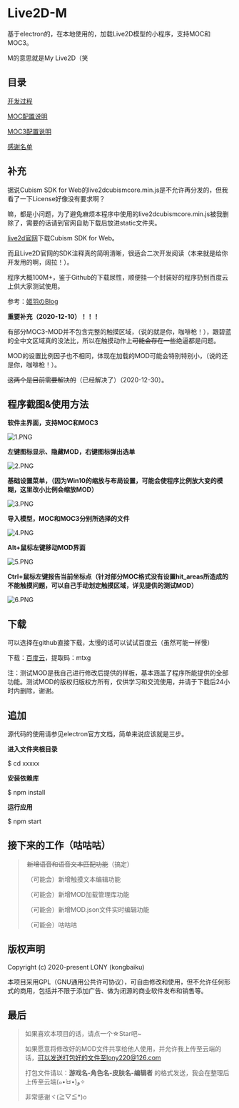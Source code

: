 # Live2D-M

基于electron的，在本地使用的，加载Live2D模型的小程序，支持MOC和MOC3。

M的意思就是My Live2D（笑

## 目录

[开发过程](https://github.com/kongbaiku/Live2D-M/wiki/%E5%BC%80%E5%8F%91%E8%BF%87%E7%A8%8B)

[MOC配置说明](https://github.com/kongbaiku/Live2D-M/wiki/%E6%84%9F%E8%B0%A2%E5%90%8D%E5%8D%95)

[MOC3配置说明](https://github.com/kongbaiku/Live2D-M/wiki/%E6%84%9F%E8%B0%A2%E5%90%8D%E5%8D%95)

[感谢名单](https://github.com/kongbaiku/Live2D-M/wiki/%E6%84%9F%E8%B0%A2%E5%90%8D%E5%8D%95)


## 补充

据说Cubism SDK for Web的live2dcubismcore.min.js是不允许再分发的，但我看了一下License好像没有要求啊？

嘛，都是小问题，为了避免麻烦本程序中使用的live2dcubismcore.min.js被我删除了，需要的话请到官网自助下载后放进static文件夹。

[live2d官网](https://live2d.github.io)下载Cubism SDK for Web。

而且Live2D官网的SDK注释真的简明清晰，很适合二次开发阅读（本来就是给你开发用的啊，阔拉！）。

程序大概100M+，鉴于Github的下载尿性，顺便挂一个封装好的程序扔到百度云上供大家测试使用。

参考：[姬羽のBlog](https://himehane.club/live2d_on_website/)

**重要补充（2020-12-10）！！！**

有部分MOC3-MOD并不包含完整的触摸区域，（说的就是你，咖啡枪！），跟碧蓝的全中文区域真的没法比，所以在触摸动作上~~可能会存在一些~~绝逼都是问题。

MOD的设置比例因子也不相同，体现在加载的MOD可能会特别特别小，（说的还是你，咖啡枪！）。

~~这两个是目前需要解决的~~（已经解决了）（2020-12-30）。

## 程序截图&使用方法
**软件主界面，支持MOC和MOC3**

![1.PNG](https://github.com/kongbaiku/Live2D-M/blob/main/README/1.png)
  
  
**左键图标显示、隐藏MOD，右键图标弹出选单**

![2.PNG](https://github.com/kongbaiku/Live2D-M/blob/main/README/2.png)
  
  
**基础设置菜单，（因为Win10的缩放与布局设置，可能会使程序比例放大变的模糊，这里改小比例会缩放MOD）**

![3.PNG](https://github.com/kongbaiku/Live2D-M/blob/main/README/3.png)
  
  
**导入模型，MOC和MOC3分别所选择的文件**

![4.PNG](https://github.com/kongbaiku/Live2D-M/blob/main/README/4.png)
  
  
**Alt+鼠标左键移动MOD界面**

![5.PNG](https://github.com/kongbaiku/Live2D-M/blob/main/README/5.png)
  
  
**Ctrl+鼠标左键报告当前坐标点（针对部分MOC格式没有设置hit_areas所造成的不能触摸问题，可以自己手动划定触摸区域，详见提供的测试MOD）**

![6.PNG](https://github.com/kongbaiku/Live2D-M/blob/main/README/6.png)


## 下载

可以选择在github直接下载，太慢的话可以试试百度云（虽然可能一样慢）

下载：[百度云](https://pan.baidu.com/s/181gDCo7VRV24Xg17AZqmWg)，提取码：mtxg

注：测试MOD是我自己进行修改后提供的样板，基本涵盖了程序所能提供的全部功能。测试MOD的版权归版权方所有，仅供学习和交流使用，并请于下载后24小时内删除，谢谢。


## 追加

源代码的使用请参见electron官方文档，简单来说应该就是三步。

**进入文件夹根目录**

$ cd xxxxx

**安装依赖库**

$ npm install

**运行应用**

$ npm start


## 接下来的工作（咕咕咕）

>  ​	~~新增语音和语音文本匹配功能~~（搞定）
>  
>  ​	（可能会）新增触摸文本编辑功能
>  
>  ​	（可能会）新增MOD加载管理库功能
>  
>  ​	（可能会）新增MOD.json文件实时编辑功能
>  
>  ​	（可能会）咕咕咕


## 版权声明

Copyright (c) 2020-present LONY (kongbaiku)

本项目采用GPL（GNU通用公共许可协议），可自由修改和使用，但不允许任何形式的商用，包括并不限于添加广告、做为闭源的商业软件发布和销售等。


## 最后

>  如果喜欢本项目的话，请点一个☆Star吧~
>
>  如果愿意将修改好的MOD文件共享给他人使用，并允许我上传至云端的话，可以发送打包好的文件至lony220@126.com
>
>  打包文件请以：**游戏名-角色名-皮肤名-编辑者** 的格式发送，我会在整理后上传至云端(๑•̀ㅂ•́)و✧
>
>  非常感谢ヾ(≧▽≦*)o
